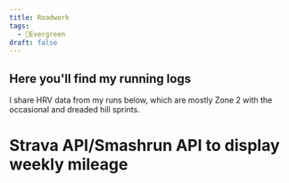 ```yaml
---
title: Roadwork
tags:
  - 🌲Evergreen
draft: false
---
```


## Here you'll find my running logs
I share HRV data from my runs below, which are mostly Zone 2 with the occasional and dreaded hill sprints. 



# Strava API/Smashrun API to display weekly mileage